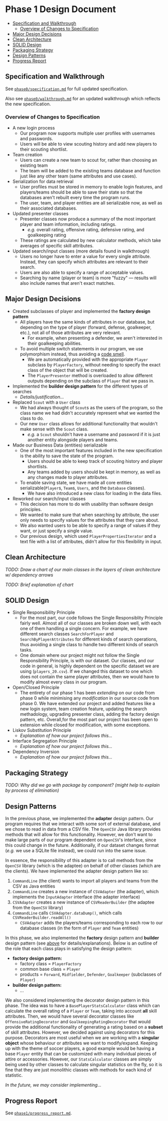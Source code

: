 # Phase 1 Design Document

- [Specification and Walkthrough](#specification-and-walkthrough)
  - [Overview of Changes to Specification](#overview-of-changes-to-specification)
- [Major Design Decisions](#major-design-decisions)
- [Clean Architecture](#clean-architecture)
- [SOLID Design](#solid-design)
- [Packaging Strategy](#packaging-strategy)
- [Design Patterns](#design-patterns)
- [Progress Report](#progress-report)

## Specification and Walkthrough

See [`phase0/specification.md`](https://github.com/CSC207-UofT/course-project-team-scouts/blob/main/phase0/specification.md) for full updated specification.

Also see [`phase0/walkthrough.md`](https://github.com/CSC207-UofT/course-project-team-scouts/blob/main/phase0/walkthrough.md) for an updated walkthrough which reflects the new specification.

### Overview of Changes to Specification

- A new login process
  - Our program now supports multiple user profiles with usernames and passwords.
  - Users will be able to view scouting history and add new players to their scouting shortlist.
- Team creation
  - Users can create a new team to scout for, rather than choosing an existing team
  - The team will be added to the existing teams database and function just like any other team (same attributes and use cases).
- Serialization for data retrieval
  - User profiles must be stored in memory to enable login features, and players/teams should be able to save their state so that the databases aren't rebuilt every time the program runs.
  - The user, team, and player entities are all serializable now, as well as their associated databases.
- Updated presenter classes
  - Presenter classes now produce a summary of the most important player and team information, including ratings.
    - *e.g.* overall rating, offensive rating, defensive rating, and goalkeeping rating
  - These ratings are calculated by new calculator methods, which take averages of specific skill attributes.
- Updated search/input classes (more details found in walkthrough)
  - Users no longer have to enter a value for every single attribute. Instead, they can specify which attributes are relevant to their search.
  - Users are also able to specify a range of acceptable values.
  - Searching by name (player or team) is more "fuzzy" &mdash; results will also include names that aren't exact matches.

## Major Design Decisions

- Created subclasses of player and implemented the **factory design pattern**
  - All players have the same kinds of attributes in our database, but depending on the type of player (forward, defense, goalkeeper, etc.), not all of those attributes are very relevant.
    - For example, when presenting a defender, we aren't interested in their goalkeeping abilities.
  - To avoid multiple switch statements in our program, we use polymorphism instead, thus avoiding a [code smell](https://refactoring.guru/smells/switch-statements).
    - We are automatically provided with the appropriate `Player` subclass by `PlayerFactory`, without needing to specify the exact class of the object that will be created.
    - The `PlayerPresenter` method is overloaded to allow different outputs depending on the subclass of `Player` that we pass in.
- Implemented the **builder design pattern** for the different types of searches
  - *Details/justification...*
- Replaced `Scout` with a `User` class
  - We had always thought of `Scout`s as the users of the program, so the class name we had didn't accurately represent what we wanted the class to do.
  - Our new `User` class allows for additional functionality that wouldn't make sense with the `Scout` class.
    - *e.g.* a `Scout` shouldn't have a username and password if it is just another entity alongside players and teams.
- Made our Business Data (entities) serializable
  - One of the most important features included in the new specification is the ability to save the state of the program.
    - Users should be able to keep track of scouting history and player shortlists.
    - Any teams added by users should be kept in memory, as well as any changes made to player attributes.
  - To enable saving state, we have made all core entities serializable(`Player`s, `Team`s, `Users`, and the `Database` classes).
    - We have also introduced a new class for loading in the data files.
- Reworked our search/input classes
  - This decision has more to do with usability than software design principles.
  - We wanted to make sure that when searching by attribute, the user only needs to specify values for the attributes that they care about.
  - We also wanted users to be able to specify a range of values if they want, or just specify a single value.
  - Our previous design, which used `PlayerPropertiesIterator` and a text file with a list of attributes, didn't allow for this flexibility in input.

## Clean Architecture

*TODO: Draw a chart of our main classes in the layers of clean architecture w/ dependency arrows*

*TODO: Brief explanation of chart*

## SOLID Design

- Single Responsibility Principle
  - For the most part, our code follows the Single Responsiblity Principle fairly well. Almost all of our classes are broken down well, with each one of them handling a single concern. For example, we have different search classes `SearchForPlayer` and `SearchByPlayerAttributes` for different kinds of search operations, thus avoiding a single class to handle two different kinds of search tasks. 
  - One domain where our project might not follow the Single Responsibility Principle, is with our dataset. Our classes, and our code in general, is highly dependent on the specific dataset we are using (`players_20.csv`). If we changed this dataset to one which does not contain the same player attributes, then we would have to modify almost every class in our program.
- Open/Closed Principle
  - The entirety of our phase 1 has been *extending* on our code from phase 0 while minimising any *modification* in our source code from phase 0. We have extended our project and added features like a new login system, team creation feature, updating the search methadology, upgrading presenter class, adding the factory design pattern, etc. Overall,for the most part our project has been open to extension while closed for modification, with some exceptions. 
- Liskov Substitution Principle
  - *Explanation of how our project follows this...*
- Interface Segregation Principle
  - *Explanation of how our project follows this...*
- Dependency Inversion
  - *Explanation of how our project follows this...*

## Packaging Strategy

*TODO: Why did we go with package by component? (might help to explain by process of elimination)*

## Design Patterns

In the previous phase, we implemented the **adapter** design pattern. 
Our program requires that we interact with some sort of external database, and we chose to read in data from a CSV file. 
The `OpenCSV` Java library provides methods that will allow for this functionality. 
However, we don't want to make large parts of our program dependent on `OpenCSV`'s interface, since this could change in the future. 
Additionally, if our dataset changes format (*e.g.* we use a SQLite file instead), we could run into the same issue.

In essence, the responsibility of this adapter is to call methods from the `OpenCSV` library (which is the adaptee) on behalf of other classes (which are the clients). We have implemented the adapter design pattern like so:

1. `CommandLine` (the client) wants to import all players and teams from the CSV as Java entities
2. `CommandLine` creates a new instance of `CSVAdapter` (the adapter), which implements the `InputAdapter` interface (the adapter interface)
3. `CSVAdapter` creates a new instance of `CSVReaderBuilder` (the adaptee from the `OpenCSV` library)
4. `CommandLine` calls `CSVAdapter.dataDump()`, which calls `CSVReaderBuilder.readAll()`
	- `CSVAdapter` adds the players/teams corresponding to each row to our database classes (in the form of `Player` and `Team` entities)

In this phase, we also implemented the **factory** design pattern and **builder** design pattern (see [above](#major-design-decisions) for details/explanations). 
Below is an outline of the role that each class plays in satisfying the design pattern:

- **factory design pattern:**
  - factory class = `PlayerFactory`
  - common base class = `Player`
  - products = `Forward`, `Midfielder`, `Defender`, `Goalkeeper` (subclasses of `Player`)
- **builder design pattern:**
  - *...*

We also considered implementing the decorator design pattern in this phase.
The idea was to have a `BasePlayerStatsCalculator` class which can calculate the overall rating of a `Player` or `Team`, taking into account **all** skill attributes.
Then, we would have several decorator classes like `OffensiveRatingDecorator` and `GoalkeepingRatingDecorator` that would provide the additional functionality of generating a rating based on a **subset** of skill attributes.
However, we decided against using decorators for this purpose.
Decorators are most useful when we are working with a **singular object** whose behaviour or attributes we want to modify/expand. 
Keeping up with the theme of soccer players, a good example would be having a base `Player` entity that can be customized with many individual pieces of attire or accessories.
However, our `StatsCalculator` classes are simply being used by other classes to calculate singular statistics on the fly, 
so it is fine that they are just monolithic classes with methods for each kind of statistic. 

*In the future, we may consider implementing...*

## Progress Report

See [`phase1/progress_report.md`](https://github.com/CSC207-UofT/course-project-team-scouts/blob/main/phase1/progress_report.md).

